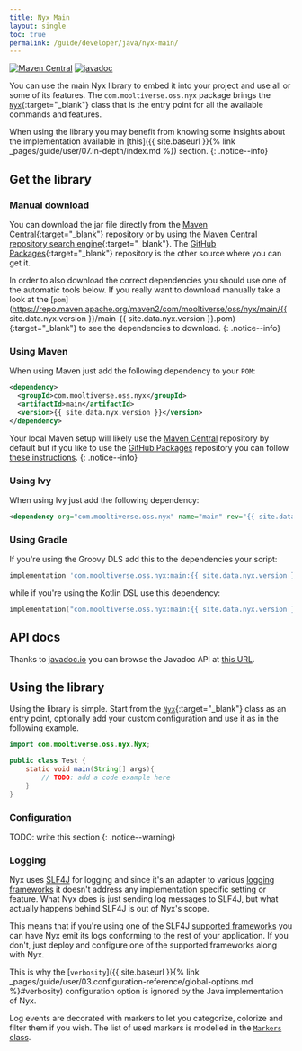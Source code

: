```yaml
---
title: Nyx Main
layout: single
toc: true
permalink: /guide/developer/java/nyx-main/
---
```


[![Maven Central](https://img.shields.io/maven-central/v/com.mooltiverse.oss.nyx/main.svg?label=Maven%20Central)](https://search.maven.org/search?q=g:%22com.mooltiverse.oss.nyx%22%20AND%20a:%22main%22) [![javadoc](https://javadoc.io/badge2/com.mooltiverse.oss.nyx/main/javadoc.svg)](https://javadoc.io/doc/com.mooltiverse.oss.nyx/main)

You can use the main Nyx library to embed it into your project and use all or some of its features. The `com.mooltiverse.oss.nyx` package brings the [`Nyx`](https://javadoc.io/doc/com.mooltiverse.oss.nyx/main/latest/com/mooltiverse/oss/nyx/Nyx.html){:target="_blank"} class that is the entry point for all the available commands and features.

When using the library you may benefit from knowing some insights about the implementation available in [this]({{ site.baseurl }}{% link _pages/guide/user/07.in-depth/index.md %}) section.
{: .notice--info}

## Get the library

### Manual download
You can download the jar file directly from the [Maven Central](https://repo.maven.apache.org/maven2/com/mooltiverse/oss/nyx/main/){:target="_blank"} repository or by using the [Maven Central repository search engine](https://search.maven.org/artifact/com.mooltiverse.oss.nyx/main){:target="_blank"}. The [GitHub Packages](https://github.com/mooltiverse/nyx/packages/){:target="_blank"} repository is the other source where you can get it.

In order to also download the correct dependencies you should use one of the automatic tools below. If you really want to download manually take a look at the [`pom`](https://repo.maven.apache.org/maven2/com/mooltiverse/oss/nyx/main/{{ site.data.nyx.version }}/main-{{ site.data.nyx.version }}.pom){:target="_blank"} to see the dependencies to download.
{: .notice--info}

### Using Maven
When using Maven just add the following dependency to your `POM`:

```xml
<dependency>
  <groupId>com.mooltiverse.oss.nyx</groupId>
  <artifactId>main</artifactId>
  <version>{{ site.data.nyx.version }}</version>
</dependency>
```

Your local Maven setup will likely use the [Maven Central](https://repo.maven.apache.org/maven2/com/mooltiverse/oss/nyx/main/) repository by default but if you like to use the [GitHub Packages](https://github.com/mooltiverse/nyx/packages/) repository you can follow [these instructions](https://help.github.com/en/packages/using-github-packages-with-your-projects-ecosystem/configuring-apache-maven-for-use-with-github-packages).
{: .notice--info}

### Using Ivy
When using Ivy just add the following dependency:

```xml
<dependency org="com.mooltiverse.oss.nyx" name="main" rev="{{ site.data.nyx.version }}" />
```

### Using Gradle

If you're using the Groovy DLS add this to the dependencies your script:

```groovy
implementation 'com.mooltiverse.oss.nyx:main:{{ site.data.nyx.version }}'
```

while if you're using the Kotlin DSL use this dependency:

```kotlin
implementation("com.mooltiverse.oss.nyx:main:{{ site.data.nyx.version }}")
```

## API docs

Thanks to [javadoc.io](https://javadoc.io/) you can browse the Javadoc API at [this URL](https://javadoc.io/doc/com.mooltiverse.oss.nyx/main).

## Using the library

Using the library is simple. Start from the [`Nyx`](https://javadoc.io/doc/com.mooltiverse.oss.nyx/main/latest/com/mooltiverse/oss/nyx/Nyx.html){:target="_blank"} class as an entry point, optionally add your custom configuration and use it as in the following example.

```java
import com.mooltiverse.oss.nyx.Nyx;

public class Test {
    static void main(String[] args){
        // TODO: add a code example here
    }
}
```

### Configuration

TODO: write this section
{: .notice--warning}

### Logging

Nyx uses [SLF4J](http://www.slf4j.org/) for logging and since it's an adapter to various [logging frameworks](http://www.slf4j.org/manual.html#swapping) it doesn't address any implementation specific setting or feature. What Nyx does is just sending log messages to SLF4J, but what actually happens behind SLF4J is out of Nyx's scope.

This means that if you're using one of the SLF4J [supported frameworks](http://www.slf4j.org/manual.html#swapping) you can have Nyx emit its logs conforming to the rest of your application. If you don't, just deploy and configure one of the supported frameworks along with Nyx.

This is why the [`verbosity`]({{ site.baseurl }}{% link _pages/guide/user/03.configuration-reference/global-options.md %}#verbosity) configuration option is ignored by the Java implementation of Nyx.

Log events are decorated with markers to let you categorize, colorize and filter them if you wish. The list of used markers is modelled in the [`Markers` class](https://javadoc.io/doc/com.mooltiverse.oss.nyx/main/latest/com/mooltiverse/oss/nyx/log/Markers.html).
